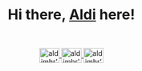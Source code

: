 <h1 align="center">Hi there, <a href=https://sikufaka.vercel.app/">Aldi</a> here!</h1>

<br />


<p align="center">
  <a href="https://www.codewars.com/users/aldimhr" target="_blank">
    <img align="center" alt="aldimhr's codewars" src="https://cdn.jsdelivr.net/npm/simple-icons@3.0.1/icons/codewars.svg" height="30" width="40"  />
  </a>  
  <a href="https://aldimhr.medium.com/" target="_blank">
    <img align="center" alt="aldimhr's medium" src="https://cdn.jsdelivr.net/npm/simple-icons@3.0.1/icons/medium.svg" height="30" width="40"  />
  </a>
  <a href="https://www.hackerrank.com/aldimhr" target="_blank">
    <img align="center" alt="aldimhr's leetcode" src="https://cdn.jsdelivr.net/npm/simple-icons@3.13.0/icons/hackerrank.svg" height="30" width="40"  />
  </a> 
</p>

<br />
<!--   
<p align="center">
  <a href="https://github.com/aldimhr">
    <img height=200 align="center" alt="lang stats" src="https://github-readme-stats.vercel.app/api/top-langs/?username=aldimhr&layout=compact&langs_count=8&card_width=320" />
  </a>
</p>
-->

<!--   
  <a href="https://leetcode.com/aldimhr/" target="_blank">
    <img align="center" alt="aldimhr's leetcode" src="https://cdn.jsdelivr.net/npm/simple-icons@6.23.0/icons/leetcode.svg" height="30" width="40"  />
  </a> 
-->
